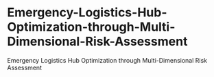 # Emergency-Logistics-Hub-Optimization-through-Multi-Dimensional-Risk-Assessment
Emergency Logistics Hub Optimization through Multi-Dimensional Risk Assessment

